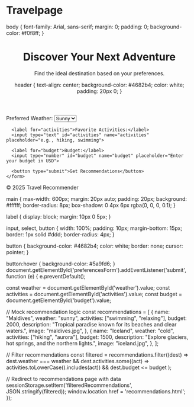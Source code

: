 # Travelpage
<!DOCTYPE html>
<html lang="en">
<head>
  <meta charset="UTF-8">
  <meta name="viewport" content="width=device-width, initial-scale=1.0">
  <title>Travel Page</title>
  <link rel="stylesheet" href="styles.css">
</head>
<body>
  body {
  font-family: Arial, sans-serif;
  margin: 0;
  padding: 0;
  background-color: #f0f8ff;
  }
  <header>
    <h1>Discover Your Next Adventure</h1>
    <p>Find the ideal destination based on your preferences.</p>
header {
  text-align: center;
  background-color: #4682b4;
  color: white;
  padding: 20px 0;
}
  </header>
  <main>
    <form id="preferencesForm">
      <label for="weather">Preferred Weather:</label>
      <select id="weather" name="weather">
        <option value="sunny">Sunny</option>
        <option value="cold">Cold</option>
        <option value="rainy">Rainy</option>
      </select>

      <label for="activities">Favorite Activities:</label>
      <input type="text" id="activities" name="activities" placeholder="e.g., hiking, swimming">

      <label for="budget">Budget:</label>
      <input type="number" id="budget" name="budget" placeholder="Enter your budget in USD">

      <button type="submit">Get Recommendations</button>
    </form>
  </main>
  <footer>
    <p>© 2025 Travel Recommender</p>
  </footer>
  <script src="scripts.js"></script>
</body>
</html>



main {
  max-width: 600px;
  margin: 20px auto;
  padding: 20px;
  background: #ffffff;
  border-radius: 8px;
  box-shadow: 0 4px 6px rgba(0, 0, 0, 0.1);
}

label {
  display: block;
  margin: 10px 0 5px;
}

input, select, button {
  width: 100%;
  padding: 10px;
  margin-bottom: 15px;
  border: 1px solid #ddd;
  border-radius: 4px;
}

button {
  background-color: #4682b4;
  color: white;
  border: none;
  cursor: pointer;
}

button:hover {
  background-color: #5a9fd6;
}
document.getElementById('preferencesForm').addEventListener('submit', function (e) {
  e.preventDefault();
  
  const weather = document.getElementById('weather').value;
  const activities = document.getElementById('activities').value;
  const budget = document.getElementById('budget').value;

  // Mock recommendation logic
  const recommendations = [
    {
      name: "Maldives",
      weather: "sunny",
      activities: ["swimming", "relaxing"],
      budget: 2000,
      description: "Tropical paradise known for its beaches and clear waters.",
      image: "maldives.jpg",
    },
    {
      name: "Iceland",
      weather: "cold",
      activities: ["hiking", "aurora"],
      budget: 1500,
      description: "Explore glaciers, hot springs, and the northern lights.",
      image: "iceland.jpg",
    },
  ];

  // Filter recommendations
  const filtered = recommendations.filter((dest) => 
    dest.weather === weather &&
    dest.activities.some((act) => activities.toLowerCase().includes(act)) &&
    dest.budget <= budget
  );

  // Redirect to recommendations page with data
  sessionStorage.setItem('filteredRecommendations', JSON.stringify(filtered));
  window.location.href = 'recommendations.html';
});
